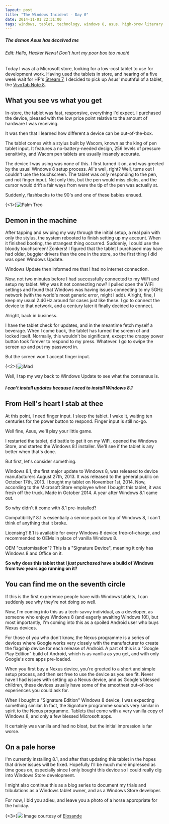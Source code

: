 ```yaml
---
layout: post
title: "The Windows Incident - Day 0"
date: 2014-11-01 22:31:00
tags: windows, tablet, technology, windows 8, asus, high-brow literary references, the windows incident, development 
---
```

##### The demon Asus has deceived me

###### Edit: Hello, Hacker News! Don't hurt my poor box too much!

Today I was at a Microsoft store, looking for a low-cost tablet to use for development work. Having used the tablets in store, and hearing of a five week wait for HP's [Stream 7](http://store.hp.com/webapp/wcs/stores/servlet/ContentView?eSpotName=Stream7&storeId=10151&langId=-1&catalogId=10051), I decided to pick up Asus' mouthful of a tablet, the [VivoTab Note 8](http://www.asus.com/us/Tablets_Mobile/ASUS_VivoTab_Note_8_M80TA/).

<!-- break -->

## What you see vs what you get

In-store, the tablet was fast, responsive, everything I'd expect. I purchased the device, pleased with the low price point relative to the amount of hardware I was receiving.

It was then that I learned how different a device can be out-of-the-box.

The tablet comes with a stylus built by Wacom, known as the king of pen tablet input. It features a no-battery-needed design, 256 levels of pressure sensitivity, and Wacom pen tablets are usually insanely accurate.

The device I was using was none of this. I first turned it on, and was greeted by the usual Windows 8 setup process. All's well, right? Well, turns out I couldn't use the touchscreen. The tablet was _only_ responding to the pen, and not finger input. Not only this, but the pen would miss clicks, and the cursor would drift a fair ways from were the tip of the pen was actually at.

Suddenly, flashbacks to the 90's and one of these babies ensued.

{<1>}![Palm Treo](/content/images/2014/Nov/palm-treo750_00.jpg)

## Demon in the machine

After tapping and swiping my way through the initial setup, a real pain with only the stylus, the system rebooted to finish setting up my account. When it finished booting, the strangest thing occurred. Suddenly, I could use the bloody touchscreen! Zonkers! I figured that the tablet I purchased may have had older, buggier drivers than the one in the store, so the first thing I did was open Windows Update.

Windows Update then informed me that I had no internet connection.

Now, not two minutes before I had successfully connected to my WiFi and setup my tablet. Why was it not connecting now? I pulled open the WiFi settings and found that Windows was having issues connecting to my 5GHz network (with the world's most generic error, might I add). Alright, fine, I keep my usual 2.4GHz around for cases just like these. I go to connect the device to that network, and a century later it finally decided to connect.

Alright, back in business.

I have the tablet check for updates, and in the meantime fetch myself a beverage. When I come back, the tablet has turned the screen of and locked itself. Normally, this wouldn't be significant, except the crappy power button took forever to respond to my press. Whatever. I go to swipe the screen up and put my password in.

But the screen won't accept finger input.

{<2>}![iMad](/content/images/2014/Nov/lyra_table.gif)

Well, I tap my way back to Windows Update to see what the consensus is.

##### __I can't install updates because I need to install Windows 8.1__

## From Hell's heart I stab at thee

At this point, I need finger input. I sleep the tablet. I wake it, waiting ten centuries for the power button to respond. Finger input is still no-go.

Well fine, Asus, we'll play your little game.

I restarted the tablet, did battle to get it on my WiFi, opened the Windows Store, and started the Windows 8.1 installer. We'll see if the tablet is any better when that's done.

But first, let's consider something.

Windows 8.1, the first major update to Windows 8, was released to device manufacturers August 27th, 2013. It was released to the general public on October 17th, 2013. I bought my tablet on November 1st, 2014. Now, according to the Microsoft Store employee when I bought this tablet, it was fresh off the truck. Made in October 2014. A year after Windows 8.1 came out.

So why didn't it come with 8.1 pre-installed?

Compatibility? 8.1 is essentially a service pack on top of Windows 8, I can't think of anything that it broke.

Licensing? 8.1 is available for every Windows 8 device free-of-charge, and recommended to OEMs in place of vanilla Windows 8.

OEM "customisation"? This is a "Signature Device", meaning it only has Windows 8 and Office on it.

__So why does this tablet that I _just purchased_ have a build of Windows from two years ago running on it?__

## You can find me on the seventh circle

If this is the first experience people have with Windows tablets, I can suddenly see why they're not doing so well.

Now, I'm coming into this as a tech-savvy individual, as a developer, as someone who enjoys Windows 8 (and eagerly awaiting Windows 10!), but most importantly, I'm coming into this as a spoiled Android user who buys Nexus devices.

For those of you who don't know, the Nexus programme is a series of devices where Google works very closely with the manufacturer to create the flagship device for each release of Android. A part of this is a "Google Play Edition" build of Android, which is as vanilla as you get, and with only Google's core apps pre-loaded. 

When you first buy a Nexus device, you're greeted to a short and simple setup process, and then set free to use the device as you see fit. Never have I had issues with setting up a Nexus device, and as Google's blessed children, these devices usually have some of the smoothest out-of-box experiences you could ask for.

When I bought a "Signature Edition" Windows 8 device, I was expecting something similar. In fact, the Signature programme sounds very similar in spirit to the Nexus programme. Tablets that come with a very vanilla copy of Windows 8, and only a few blessed Microsoft apps.

It certainly was vanilla and had no bloat, but the initial impression is far worse.

## On a pale horse

I'm currently installing 8.1, and after that updating this tablet in the hopes that driver issues will be fixed. Hopefully I'll be much more impressed as time goes on, especially since I only bought this device so I could really dig into Windows Store development.

I might also continue this as a blog series to document my trials and tribulations as a Windows tablet owner, and as a Windows Store developer.

For now, I bid you adieu, and leave you a photo of a horse appropriate for the holiday.

{<3>}![](/content/images/2014/Nov/thanksgiving_dress_by_elosande-d6w1nlj.png)
Image courtesy of [Elosande](http://elosande.deviantart.com/art/Thanksgiving-dress-416622007)